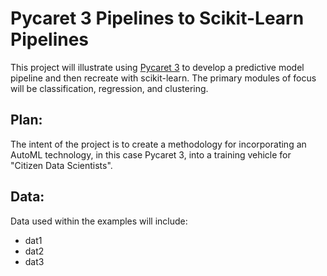 # Pycaret 3 Pipelines to Scikit-Learn Pipelines  
This project will illustrate using [Pycaret 3](https://pycaret.org/) to develop a predictive model pipeline and then recreate with scikit-learn. The primary modules of focus will be classification, regression, and clustering.  

## Plan:
The intent of the project is to create a methodology for incorporating an AutoML technology, in this case Pycaret 3, into a training vehicle for "Citizen Data Scientists".

## Data:
Data used within the examples will include:
* dat1
* dat2
* dat3


